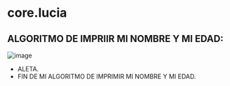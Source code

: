 # core.lucia
##  ALGORITMO DE IMPRIIR MI NOMBRE Y MI EDAD:
![image](https://github.com/luciaflortop/core.lucia/assets/132409270/853c3667-f4d1-48c1-80e0-d1fa9d3609b3)

* ALETA.
* FIN DE MI ALGORITMO DE IMPRIMIR MI NOMBRE Y MI EDAD.
